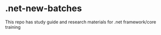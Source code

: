 # .net-new-batches
This repo has study guide and research materials for .net framework/core training 

